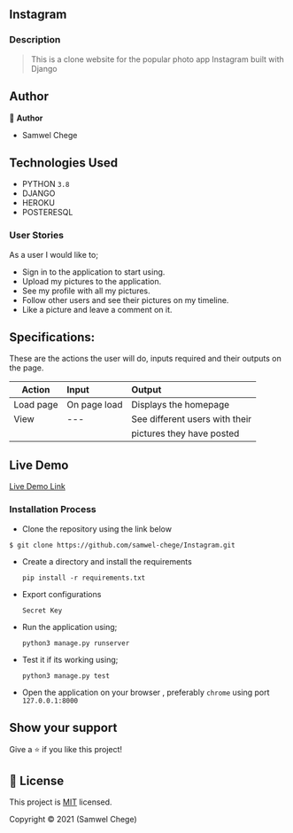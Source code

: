 ## Instagram

### Description
> This is a clone website for the popular photo app Instagram built with Django

## Author

👤 **Author**
- Samwel Chege


## Technologies Used

- PYTHON `3.8`
- DJANGO
- HEROKU
- POSTERESQL

### User Stories
As a user I would like to;

- Sign in to the application to start using.
- Upload my pictures to the application.
- See my profile with all my pictures.
- Follow other users and see their pictures on my timeline.
- Like a picture and leave a comment on it.

## Specifications:
These are the actions the user will do, inputs required and their outputs on the page. 

  | Action    | Input                                      | Output                        |
  | ----------|:-------------                              | :------                       |
  | Load page | On page load                               | Displays the homepage         |
  | View      |               ---                          | See different users with their|
  |           |                                            | pictures they have posted     |

## Live Demo

[Live Demo Link]( --)


### Installation Process

- Clone the repository using the link below

```
$ git clone https://github.com/samwel-chege/Instagram.git

```

- Create a directory and install the requirements

  ```
  pip install -r requirements.txt
  ```
- Export configurations
  ```
  Secret Key
  ```
- Run the application using;
  ```
  python3 manage.py runserver
  ```
- Test it if its working using;
  ```
  python3 manage.py test
  ```
- Open the application on your browser , preferably `chrome` using port `127.0.0.1:8000`


## Show your support

Give a ⭐️ if you like this project!


## 📝 License

This project is [MIT](LICENCE.md) licensed.

Copyright &copy; 2021 (Samwel Chege)